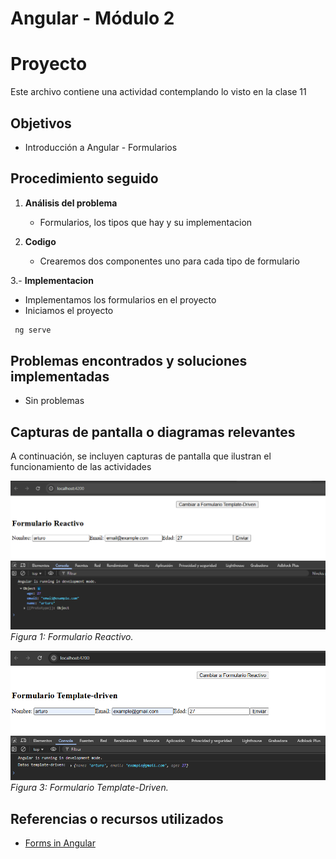 # Angular - Módulo 2

# Proyecto 

Este archivo contiene una actividad contemplando lo visto en la clase 11

## Objetivos 

- Introducción a Angular - Formularios

## Procedimiento seguido

1. **Análisis del problema**  
   - Formularios, los tipos que hay y su implementacion

2. **Codigo**  
   - Crearemos dos componentes uno para cada tipo de formulario

3.- **Implementacion**  
   - Implementamos los formularios en el proyecto
   - Iniciamos el proyecto
   ```sh
    ng serve
   ```  
   
## Problemas encontrados y soluciones implementadas

- Sin problemas

## Capturas de pantalla o diagramas relevantes

A continuación, se incluyen capturas de pantalla que ilustran el funcionamiento de las actividades

![Salida de pruebas](Capturas/img2.png)  
*Figura 1: Formulario Reactivo.*

![Salida de pruebas](Capturas/img3.png)  
*Figura 3: Formulario Template-Driven.*


## Referencias o recursos utilizados

- [Forms in Angular](https://angular.dev/guide/forms)
